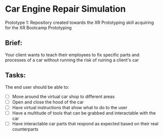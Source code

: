 # Car Engine Repair Simulation
Prototype 1: Repository created towards the XR Prototyping skill acquiring for the XR Bootcamp Prototyping 
## Brief:

Your client wants to teach their employees to fix specific parts and processes of a car without running the risk of ruining a client's car

## Tasks:

The end user should be able to:

- [ ]  Move around the virtual car shop to different areas
- [ ]  Open and close the hood of the car
- [ ]  Have virtual instructions that show what to do to the user
- [ ]  Have a multitude of tools that can be grabbed and interactable with the car
- [ ]  Have interactable car parts that respond as expected based on their real counterparts
